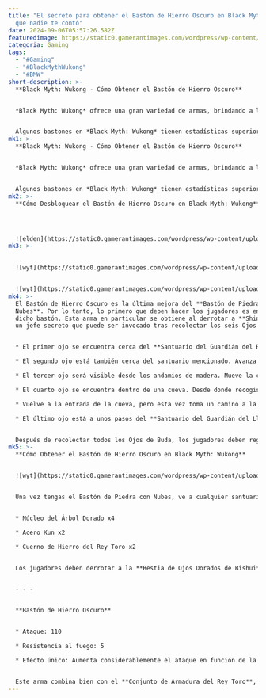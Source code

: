```yaml
---
title: "El secreto para obtener el Bastón de Hierro Oscuro en Black Myth: Wukong
  que nadie te contó"
date: 2024-09-06T05:57:26.582Z
featuredimage: https://static0.gamerantimages.com/wordpress/wp-content/uploads/2024/09/picsart_24-09-05_20-40-49-408.jpg?q=49&fit=crop&w=1100&h=618&dpr=2
categoria: Gaming
tags:
  - "#Gaming"
  - "#BlackMythWukong"
  - "#BMW"
short-description: >-
  **Black Myth: Wukong - Cómo Obtener el Bastón de Hierro Oscuro**


  *Black Myth: Wukong* ofrece una gran variedad de armas, brindando a los jugadores la libertad de elegir la que mejor se ajuste a su estilo de juego. Cada arma tiene habilidades únicas, lo que incentiva a los jugadores a probarlas. Sin embargo, aunque todas las armas tienen sus propias particularidades, hay algunas diferencias entre ellas.


  Algunos bastones en *Black Myth: Wukong* tienen estadísticas superiores, y sus habilidades únicas son más poderosas que las de otros. La may
mk1: >-
  **Black Myth: Wukong - Cómo Obtener el Bastón de Hierro Oscuro**


  *Black Myth: Wukong* ofrece una gran variedad de armas, brindando a los jugadores la libertad de elegir la que mejor se ajuste a su estilo de juego. Cada arma tiene habilidades únicas, lo que incentiva a los jugadores a probarlas. Sin embargo, aunque todas las armas tienen sus propias particularidades, hay algunas diferencias entre ellas.


  Algunos bastones en *Black Myth: Wukong* tienen estadísticas superiores, y sus habilidades únicas son más poderosas que las de otros. La mayoría de las armas se obtienen en la primera partida, pero algunas solo pueden conseguirse al comenzar el modo *New Game+*. El **Bastón de Hierro Oscuro** es una de estas armas exclusivas.
mk2: >-
  **Cómo Desbloquear el Bastón de Hierro Oscuro en Black Myth: Wukong**




  ![elden](https://static0.gamerantimages.com/wordpress/wp-content/uploads/2024/08/black-myth-wukong-buddhas-eyeball-1.jpg?q=49&fit=crop&w=750&h=422&dpr=2 "elden")
mk3: >-
  

  ![wyt](https://static0.gamerantimages.com/wordpress/wp-content/uploads/2024/08/black-myth-wukong-buddhas-eyeball-2d.jpg?q=49&fit=crop&w=750&h=422&dpr=2 "wyt")


  ![wyt](https://static0.gamerantimages.com/wordpress/wp-content/uploads/2024/08/black-myth-wukong-buddhas-eyeball-3.jpg?q=49&fit=crop&w=750&h=422&dpr=2 "wyt")
mk4: >-
  El Bastón de Hierro Oscuro es la última mejora del **Bastón de Piedra con
  Nubes**. Por lo tanto, lo primero que deben hacer los jugadores es encontrar
  dicho bastón. Esta arma en particular se obtiene al derrotar a **Shingadang**,
  un jefe secreto que puede ser invocado tras recolectar los seis Ojos de Buda.


  * El primer ojo se encuentra cerca del **Santuario del Guardián del Refugio del Vendaval**.

  * El segundo ojo está también cerca del santuario mencionado. Avanza y mantente a la derecha. Encontrarás unas escaleras de madera que llevan a una plataforma con la cabeza de Buda.

  * El tercer ojo será visible desde los andamios de madera. Mueve la cámara y mantén la vista en el suelo hasta que encuentres el tercer ojo.

  * El cuarto ojo se encuentra dentro de una cueva. Desde donde recogiste el tercer ojo, da media vuelta y avanza. Deberías ver un camino a la derecha. Entra en la cueva, toma la primera izquierda y encontrarás el ojo.

  * Vuelve a la entrada de la cueva, pero esta vez toma un camino a la izquierda. Mantente en el lado izquierdo y te encontrarás con la **Madre de Piedras**. Tras derrotarla, gira a la derecha para encontrar el quinto ojo.

  * El último ojo está a unos pasos del **Santuario del Guardián del Llano Rocoso**.


  Después de recolectar todos los Ojos de Buda, los jugadores deben regresar al lugar donde lucharon contra el **Vanguardia de Piedra**. Allí, debería haber una gran roca con caras. Acércate a ella para desencadenar la pelea. Al derrotarlo, podrás crear el **Bastón de Piedra con Nubes**.
mk5: >-
  **Cómo Obtener el Bastón de Hierro Oscuro en Black Myth: Wukong**


  ![wyt](https://static0.gamerantimages.com/wordpress/wp-content/uploads/2024/09/191c2b7977552-screenshoturl.jpg?q=49&fit=crop&w=1500&dpr=2 "wyt")


  Una vez tengas el Bastón de Piedra con Nubes, ve a cualquier santuario del Guardián para fabricarlo. La siguiente mejora será el **Bastón de Karma Llameante**. Para esta mejora, necesitarás tres **Cristales de Fuego de Samadhi**, los cuales se obtienen al derrotar a los jefes **Vanguardia de Pedernal**, **Jefe de Pedernal** y **Madre de las Llamas**. Al fabricar el Bastón de Karma Llameante, los jugadores podrán crear el **Bastón de Hierro Oscuro**, siempre que cuenten con los siguientes objetos:


  * Núcleo del Árbol Dorado x4

  * Acero Kun x2

  * Cuerno de Hierro del Rey Toro x2


  Los jugadores deben derrotar a la **Bestia de Ojos Dorados de Bishui** para obtener el Cuerno de Hierro del Rey Toro.


  - - -


  **Bastón de Hierro Oscuro**


  * Ataque: 110

  * Resistencia al fuego: 5

  * Efecto único: Aumenta considerablemente el ataque en función de la defensa.


  Este arma combina bien con el **Conjunto de Armadura del Rey Toro**, que mejora significativamente la defensa del Elegido.
---
```

